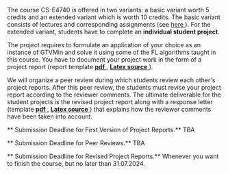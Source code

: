 The course CS-E4740 is offered in two variants: a basic variant worth 5 credits and an extended variant which is worth 10 credits. 
The basic variant consists of lectures and corresponding assignments (see  <a href="Assignments.md"> here </a>). 
For the extended variant, students have to complete an **individual student project**. 

The project requires to formulate an application of your choice as an instance of GTVMin and solve it using some 
of the FL algorithms taught in this course. You have to document your project work in the form of a project report 
(report template <a href="FederatedLearningPaper.pdf"> **pdf** </a>,  <a href="FederatedLearningPaper.tex"> **Latex source** </a>). 

We will organize a peer review during which students review each other's project reports. After this peer review, the 
students must revise your project report according to the reviewer comments. The ultimate deliverable for the student projects is 
the revised project report along with a response letter (template <a href="FederatedLearningPaper.pdf"> **pdf** </a>,  <a href="FederatedLearningPaper.tex"> **Latex source** </a>) that explains how the reviewer comments have been taken into account.  

** Submission Deadline for First Version of Project Reports.** TBA 

** Submission Deadline for Peer Reviews.** TBA 

** Submission Deadline for Revised Project Reports.** Whenever you want to finish the course, but no later than 31.07.2024. 

